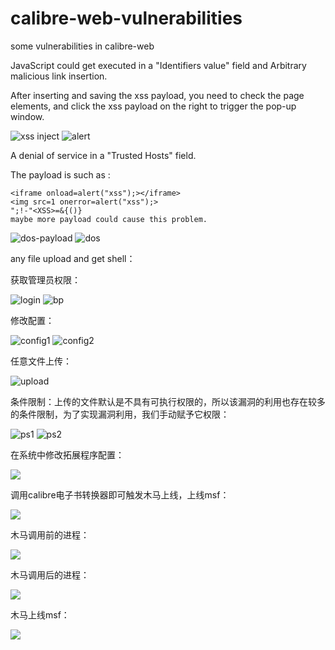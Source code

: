 # calibre-web-vulnerabilities
some vulnerabilities in calibre-web

JavaScript could get executed in a "Identifiers value" field and Arbitrary malicious link insertion.

After inserting and saving the xss payload, you need to check the page elements, and click the xss payload on the right to trigger the pop-up window.

![xss inject](https://github.com/bikibiki/calibre-web-vulnerabilities/blob/main/images/inject-xss.png)
![alert](https://github.com/bikibiki/calibre-web-vulnerabilities/blob/main/images/alert.png)

A denial of service in a "Trusted Hosts" field.

The payload is such as :  
```
<iframe οnlοad=alert("xss");></iframe>
<img src=1 οnerrοr=alert("xss");>
";!-"<XSS>=&{()}
maybe more payload could cause this problem.
```

![dos-payload](https://github.com/bikibiki/calibre-web-vulnerabilities/blob/main/images/dos-payload.png)
![dos](https://github.com/bikibiki/calibre-web-vulnerabilities/blob/main/images/dos.png)

any file upload and get shell：

获取管理员权限：

![login](https://github.com/bikibiki/calibre-web-vulnerabilities/blob/main/images/%E7%99%BB%E5%BD%95%E7%95%8C%E9%9D%A2.png)
![bp](https://github.com/bikibiki/calibre-web-vulnerabilities/blob/main/images/bp%E7%88%86%E7%A0%B4.png)

修改配置：

![config1](https://github.com/bikibiki/calibre-web-vulnerabilities/blob/main/images/%E6%9D%83%E9%99%90%E7%AE%A1%E7%90%86-%E5%9F%BA%E6%9C%AC%E9%85%8D%E7%BD%AE.png)
![config2](https://github.com/bikibiki/calibre-web-vulnerabilities/blob/main/images/%E4%BF%AE%E6%94%B9%E8%BF%90%E8%A1%8C%E4%B8%8A%E4%BC%A0%E6%96%87%E4%BB%B6%E7%B1%BB%E5%9E%8B.png)

任意文件上传：

![upload](https://github.com/bikibiki/calibre-web-vulnerabilities/blob/main/images/%E6%9C%A8%E9%A9%AC%E6%88%90%E5%8A%9F%E4%B8%8A%E4%BC%A0.png)

条件限制：上传的文件默认是不具有可执行权限的，所以该漏洞的利用也存在较多的条件限制，为了实现漏洞利用，我们手动赋予它权限：

![ps1](https://github.com/bikibiki/calibre-web-vulnerabilities/blob/main/images/%E4%B8%8A%E4%BC%A0%E6%96%87%E4%BB%B6%E6%97%A0%E6%89%A7%E8%A1%8C%E6%9D%83%E9%99%90.png)
![ps2](https://github.com/bikibiki/calibre-web-vulnerabilities/blob/main/images/%E6%89%8B%E5%8A%A8%E8%B5%8B%E4%BA%88%E6%9D%83%E9%99%90.png)

在系统中修改拓展程序配置：

![](https://github.com/bikibiki/calibre-web-vulnerabilities/blob/main/images/%E9%85%8D%E7%BD%AE%E6%9C%A8%E9%A9%AC.png)

调用calibre电子书转换器即可触发木马上线，上线msf：

![](https://github.com/bikibiki/calibre-web-vulnerabilities/blob/main/images/%E8%A7%A6%E5%8F%91%E6%9C%A8%E9%A9%AC%E6%89%A7%E8%A1%8C.png)

木马调用前的进程：

![](https://github.com/bikibiki/calibre-web-vulnerabilities/blob/main/images/%E6%9C%A8%E9%A9%AC%E6%89%A7%E8%A1%8C%E5%89%8D%E8%BF%9B%E7%A8%8B.png)

木马调用后的进程：

![](https://github.com/bikibiki/calibre-web-vulnerabilities/blob/main/images/%E6%9C%A8%E9%A9%AC%E6%89%A7%E8%A1%8C%E5%90%8E%E7%9A%84%E8%BF%9B%E7%A8%8B.png)

木马上线msf：

![](https://github.com/bikibiki/calibre-web-vulnerabilities/blob/main/images/%E4%B8%8A%E7%BA%BFmsf.png)
